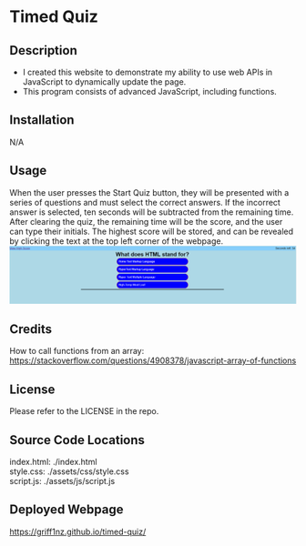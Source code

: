 # Timed Quiz

## Description
- I created this website to demonstrate my ability to use web APIs in JavaScript to dynamically update the page.
- This program consists of advanced JavaScript, including functions.

## Installation
N/A

## Usage 
When the user presses the Start Quiz button, they will be presented with a series of questions and must select the correct answers. If the incorrect answer is selected, ten seconds will be subtracted from the remaining time. After clearing the quiz, the remaining time will be the score, and the user can type their initials. The highest score will be stored, and can be revealed by clicking the text at the top left corner of the webpage.
![Screenshot of webpage](<./assets/images/screenie.png>)

## Credits
How to call functions from an array: https://stackoverflow.com/questions/4908378/javascript-array-of-functions

## License
Please refer to the LICENSE in the repo.

## Source Code Locations
index.html: ./index.html  
style.css: ./assets/css/style.css  
script.js: ./assets/js/script.js  

## Deployed Webpage
https://griff1nz.github.io/timed-quiz/